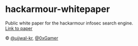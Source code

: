 # hackarmour-whitepaper

Public white paper for the hackarmour infosec search engine. <br>
[Link to paper](https://hackarmour.github.io/whitepaper/Hackarmour.pdf)

&copy; [@ujjwal-kr](https://github.com/ujjwal-kr), [@0xGamer](https://github.com/0xgamer)



